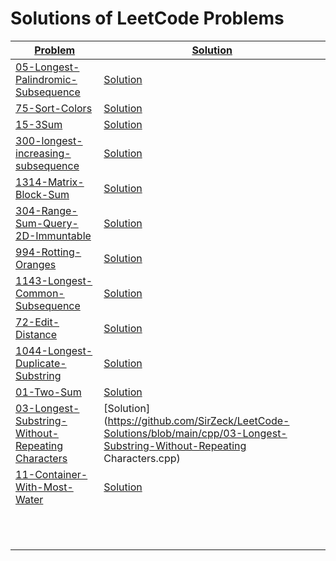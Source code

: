 # Solutions of LeetCode Problems

| [Problem](https://leetcode.com/problemset/all/)                                                                                    | [Solution](https://github.com/SirZeck/LeetCode-Solutions)                                                                     |
| ---------------------------------------------------------------------------------------------------------------------------------- | ----------------------------------------------------------------------------------------------------------------------------- |
| [05-Longest-Palindromic-Subsequence](https://leetcode.com/problems/longest-palindromic-substring/)                                 | [Solution](https://github.com/SirZeck/LeetCode-Solutions/blob/main/cpp/05-Longest-Palindromic-Subsequence.cpp)                |
| [75-Sort-Colors](https://leetcode.com/problems/sort-colors/)                                                                       | [Solution](https://github.com/SirZeck/LeetCode-Solutions/blob/main/cpp/75-Sort-Colors.cpp)                                    |
| [15-3Sum](https://leetcode.com/problems/3sum/)                                                                                     | [Solution](https://github.com/SirZeck/LeetCode-Solutions/blob/main/cpp/15-3Sum.cpp)                                           |
| [300-longest-increasing-subsequence](https://leetcode.com/problems/longest-increasing-subsequence/)                                | [Solution](https://github.com/SirZeck/LeetCode-Solutions/blob/main/cpp/300-Longest-Increasing-Subsequence.cpp)                |
| [1314-Matrix-Block-Sum](https://leetcode.com/problems/matrix-block-sum/)                                                           | [Solution](https://github.com/SirZeck/LeetCode-Solutions/blob/main/cpp/1314-Matrix-Block-Sum.cpp)                             |
| [304-Range-Sum-Query-2D-Immuntable](https://leetcode.com/problems/range-sum-query-2d-immutable/)                                   | [Solution](https://github.com/SirZeck/LeetCode-Solutions/blob/main/cpp/304-Range-Sum-Query-2D-Immuntable.cpp)                 |
| [994-Rotting-Oranges](https://leetcode.com/problems/rotting-oranges/)                                                              | [Solution](https://github.com/SirZeck/LeetCode-Solutions/blob/main/cpp/994-Rotting-Oranges.cpp)                               |
| [1143-Longest-Common-Subsequence](https://leetcode.com/problems/longest-common-subsequence/)                                       | [Solution](https://github.com/SirZeck/LeetCode-Solutions/blob/main/cpp/1143-Longest-Common-Subsequence.cpp)                   |
| [72-Edit-Distance](https://leetcode.com/problems/edit-distance/)                                                                   | [Solution](https://github.com/SirZeck/LeetCode-Solutions/blob/main/cpp/72-Edit-Distance.cpp)                                  |
| [1044-Longest-Duplicate-Substring](https://leetcode.com/problems/longest-duplicate-substring/)                                     | [Solution](https://github.com/SirZeck/LeetCode-Solutions/blob/main/cpp/1044-Longest-Duplicate-Substring.cpp)                  |
| [01-Two-Sum](https://leetcode.com/problems/two-sum/)                                                                               | [Solution](https://github.com/SirZeck/LeetCode-Solutions/blob/main/cpp/01-Two-Sum.cpp)                                        |
| [03-Longest-Substring-Without-Repeating Characters](https://leetcode.com/problems/longest-substring-without-repeating-characters/) | [Solution](https://github.com/SirZeck/LeetCode-Solutions/blob/main/cpp/03-Longest-Substring-Without-Repeating Characters.cpp) |
| [11-Container-With-Most-Water](https://leetcode.com/problems/container-with-most-water/)                                           | [Solution](https://github.com/SirZeck/LeetCode-Solutions/blob/main/cpp/11-Container-With-Most-Water.cpp)                      |
| []()                                                                                                                               | []()                                                                                                                          |
| []()                                                                                                                               | []()                                                                                                                          |
| []()                                                                                                                               | []()                                                                                                                          |
| []()                                                                                                                               | []()                                                                                                                          |
| []()                                                                                                                               | []()                                                                                                                          |
| []()                                                                                                                               | []()                                                                                                                          |
| []()                                                                                                                               | []()                                                                                                                          |
| []()                                                                                                                               | []()                                                                                                                          |
| []()                                                                                                                               | []()                                                                                                                          |
| []()                                                                                                                               | []()                                                                                                                          |
| []()                                                                                                                               | []()                                                                                                                          |
